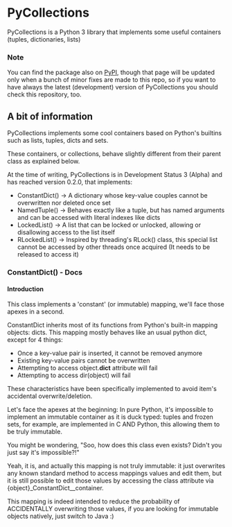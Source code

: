 # PyCollections
PyCollections is a Python 3 library that implements some useful containers (tuples, dictionaries, lists)


### Note

You can find the package also on [PyPI](https://pypi.org/project/PyCollections/), though that page will be updated only when a bunch of minor fixes are made to this repo, so if you want to have always the latest (development) version of PyCollections you should check this repository, too.

## A bit of information

PyCollections implements some cool containers based on Python's builtins such as lists, tuples, dicts and sets.

These containers, or collections, behave slightly different from their parent class as explained below.

At the time of writing, PyCollections is in Development Status 3 (Alpha) and has reached version 0.2.0, that implements:

  - ConstantDict() -> A dictionary whose key-value couples cannot be overwritten nor deleted once set
  - NamedTuple() -> Behaves exactly like a tuple, but has named arguments and can be accessed with literal indexes like dicts
  - LockedList() -> A list that can be locked or unlocked, allowing or disallowing access to the list itself
  - RLockedList() -> Inspired by threading's RLock() class, this special list cannot be accessed by other threads once acquired (It needs to be released to access it)

### ConstantDict() - Docs

#### Introduction

This class implements a 'constant' (or immutable) mapping, we'll face those apexes in a second.

ConstantDict inherits most of its functions from Python's built-in mapping objects: dicts.
This mapping mostly behaves like an usual python dict, except for  4 things:

  - Once a key-value pair is inserted, it cannot be removed anymore
  - Existing key-value pairs cannot be overwritten
  - Attempting to access object.__dict__ attribute will fail
  - Attempting to access dir(object) will fail

These characteristics have been specifically implemented to avoid item's accidental overwrite/deletion.

Let's face the apexes at the beginning: In pure Python, it's impossible to implement an immutable container as it is duck typed: tuples and frozen sets, for example, are implemented in C AND Python, this allowing them to be truly immutable.

You might be wondering, "Soo, how does this class even exists? Didn't you just say it's impossible?!"

Yeah, it is, and actually this mapping is not truly immutable: it just overwrites any known standard method to access mappings values and edit them, but it is still possible to edit those values by accessing the class attribute via {object}_ConstantDict__container.

This mapping is indeed intended to reduce the probability of ACCIDENTALLY overwriting those
values, if you are looking for immutable objects natively, just
switch to Java :)
